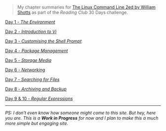 > My chapter summaries for [The Linux Command Line 2ed by William Shotts](https://nostarch.com/tlcl2) as part of the _Reading Club_ 30 Days challenge.

[Day 1 - _The Environment_](./c11.md)

[Day 2 - _Introduction to Vi_](./c12.md)

[Day 3 - _Customising the Shell Prompt_](./c13.md)

[Day 4 - _Package Management_](./c14.md)

[Day 5 - _Storage Media_](./c15.md)

[Day 6 - _Networking_](./c16.md)

[Day 7 - _Searching for Files_](./c17.md)

[Day 8 - _Archiving and Backup_](./c18.md)

[Day 9 & 10 - _Regular Expressions_](./c19.md)

-----

_PS: I don't even know how someone might come to this site. But hey, here you are. This is a __Work in Progress__ for now and I plan to make this a much more simple but engaging site._
